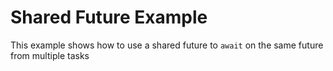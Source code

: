 # Shared Future Example

This example shows how to use a shared future to `await` on the same future from multiple tasks

